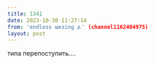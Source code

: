 ```yaml
---
title: 1341
date: 2023-10-30 11:27:14
from: 'endless шизing ⍼' (channel1162404975)
layout: post
---
```


типа перепоступить....
